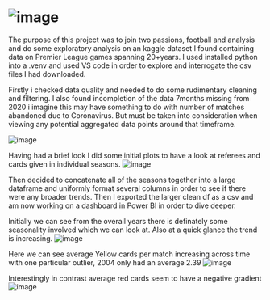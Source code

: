 # ![image](https://github.com/HenriRhodes/EPL_Analysis/assets/146751862/361a5f08-4a25-45fb-9bcc-8fddf0e0dedb)



The purpose of this project was to join two passions, football and analysis and do some exploratory analysis on an kaggle dataset I found containing data on Premier League games spanning 20+years.
I used installed python into a .venv and used VS code in order to explore and interrogate the csv files I had downloaded. 

Firstly i checked data quality and needed to do some rudimentary cleaning and filtering. I also found incompletion of the data 7months missing from 2020 i imagine this may have something to do with number of matches abandoned due to Coronavirus. But must be taken into consideration when viewing any potential aggregated data points around that timeframe.

![image](https://github.com/HenriRhodes/EPL_Analysis/assets/146751862/7e35b574-03e9-467f-af02-37cdf513c6b2)



Having had a brief look I did some initial plots to have a look at referees and cards given in individual seasons.
![image](https://github.com/HenriRhodes/EPL_Analysis/assets/146751862/1814666e-a9ed-4d69-a471-e0df5fdefeb1)

Then decided to concatenate all of the seasons together into a large dataframe and  uniformly format several columns in order to see if there were any broader trends. 
Then I exported the larger clean df as a csv and am now working on a dashboard in Power BI in order to dive deeper. 


Initially we can see from the overall years there is definately some seasonality involved which we can look at. Also at a quick glance the trend is increasing. 
![image](https://github.com/HenriRhodes/EPL_Analysis/assets/146751862/781bc896-88cf-4553-94d2-039bb142362e)



Here we can see average Yellow cards per match increasing across time with one particular outlier, 2004 only had an average 2.39
![image](https://github.com/HenriRhodes/EPL_Analysis/assets/146751862/cdfd5b7f-2736-4086-b966-f79d4c4fc1dd)



Interestingly in contrast average red cards seem to have a negative gradient 
![image](https://github.com/HenriRhodes/EPL_Analysis/assets/146751862/4b5cfc64-9109-4133-bd69-69af051cdb68)








